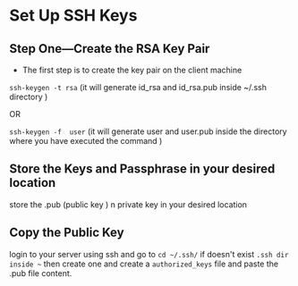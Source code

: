 # Set Up SSH Keys <br>

## Step One—Create the RSA Key Pair<br>
* The first step is to create the key pair on the client machine  

`ssh-keygen -t rsa`  (it will generate id_rsa and id_rsa.pub inside ~/.ssh directory )  

OR  

`ssh-keygen -f  user`  (it will generate user and user.pub inside the directory where you have executed the command )  


## Store the Keys and Passphrase in your desired location   
store the .pub (public key ) n private key in your desired location  

## Copy the Public Key  
login to your server using ssh and go to `cd ~/.ssh/` if doesn't exist `.ssh dir inside ~` then create one and create a `authorized_keys` file and paste the .pub file content.
